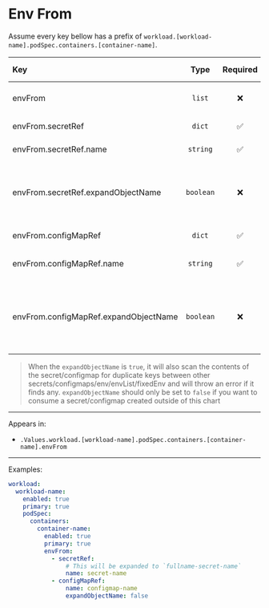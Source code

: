 # Env From

Assume every key bellow has a prefix of `workload.[workload-name].podSpec.containers.[container-name]`.

| Key                                   |   Type    | Required | Helm Template | Default | Description                                                          |
| :------------------------------------ | :-------: | :------: | :-----------: | :-----: | :------------------------------------------------------------------- |
| envFrom                               |  `list`   |    ❌    |      ❌       |  `{}`   | Define envFrom for the container                                     |
| envFrom.secretRef                     |  `dict`   |    ✅    |      ❌       |  `{}`   | Define the secretRef                                                 |
| envFrom.secretRef.name                | `string`  |    ✅    |      ✅       |  `""`   | Define the secret name                                               |
| envFrom.secretRef.expandObjectName    | `boolean` |    ❌    |      ❌       | `true`  | Whether to expand (adding the fullname as prefix) the secret name    |
| envFrom.configMapRef                  |  `dict`   |    ✅    |      ❌       |  `{}`   | Define the configMapRef                                              |
| envFrom.configMapRef.name             | `string`  |    ✅    |      ✅       |  `""`   | Define the configmap name                                            |
| envFrom.configMapRef.expandObjectName | `boolean` |    ❌    |      ❌       | `true`  | Whether to expand (adding the fullname as prefix) the configmap name |

> When the `expandObjectName` is `true`, it will also scan the contents of the secret/configmap
> for duplicate keys between other secrets/configmaps/env/envList/fixedEnv and will throw an error if it finds any.
> `expandObjectName` should only be set to `false` if you want to consume a secret/configmap created outside of this chart

---

Appears in:

- `.Values.workload.[workload-name].podSpec.containers.[container-name].envFrom`

---

Examples:

```yaml
workload:
  workload-name:
    enabled: true
    primary: true
    podSpec:
      containers:
        container-name:
          enabled: true
          primary: true
          envFrom:
            - secretRef:
                # This will be expanded to `fullname-secret-name`
                name: secret-name
            - configMapRef:
                name: configmap-name
                expandObjectName: false
```
